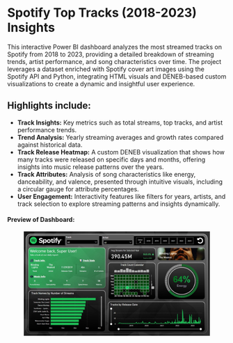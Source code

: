 # Spotify Top Tracks (2018-2023) Insights

This interactive Power BI dashboard analyzes the most streamed tracks on Spotify from 2018 to 2023, providing a detailed breakdown of streaming trends, artist performance, and song characteristics over time. The project leverages a dataset enriched with Spotify cover art images using the Spotify API and Python, integrating HTML visuals and DENEB-based custom visualizations to create a dynamic and insightful user experience.

## Highlights include:

- **Track Insights:** Key metrics such as total streams, top tracks, and artist performance trends.
- **Trend Analysis:** Yearly streaming averages and growth rates compared against historical data.
- **Track Release Heatmap:** A custom DENEB visualization that shows how many tracks were released on specific days and months, offering insights into music release patterns over the years.
- **Track Attributes:** Analysis of song characteristics like energy, danceability, and valence, presented through intuitive visuals, including a circular gauge for attribute percentages.
- **User Engagement:** Interactivity features like filters for years, artists, and track selection to explore streaming patterns and insights dynamically.

#### Preview of Dashboard:
<p align="center">
    <img src="Spotify_Dashboard_Thumbnail.jpg" alt="Spotify Dashboard Preview" width="85%">
</p>



